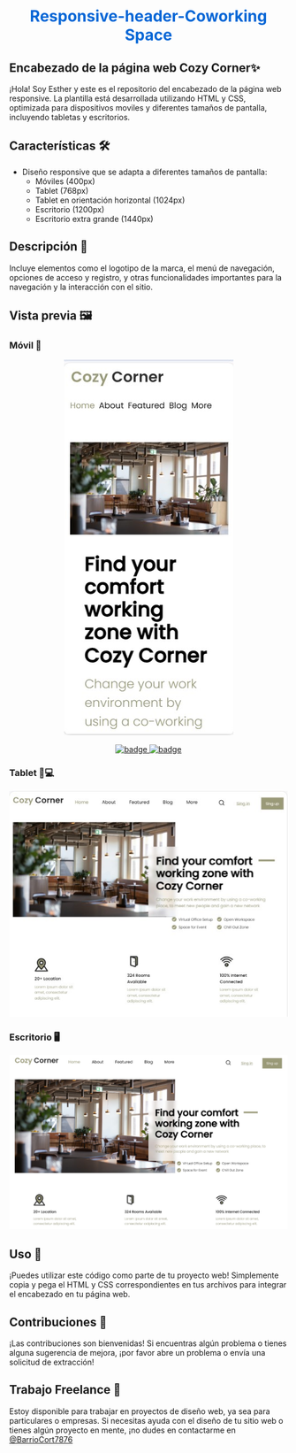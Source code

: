 <h1 align="center" style="color: #0366d6;">
   Responsive-header-Coworking Space
</h1>

## Encabezado de la página web Cozy Corner✨

¡Hola! Soy Esther y este es el repositorio del encabezado de la página web responsive. La plantilla está desarrollada utilizando HTML y CSS, optimizada para dispositivos moviles y diferentes tamaños de pantalla, incluyendo tabletas y escritorios.

## Características 🛠️

- Diseño responsive que se adapta a diferentes tamaños de pantalla:
  - Móviles (400px)
  - Tablet (768px)
  - Tablet en orientación horizontal (1024px)
  - Escritorio (1200px)
  - Escritorio extra grande (1440px)

## Descripción 📝

Incluye elementos como el logotipo de la marca, el menú de navegación, opciones de acceso y registro, y otras funcionalidades importantes para la navegación y la interacción con el sitio.

## Vista previa 🖼️

### Móvil 📱

<div align="center">
  <img src="./img/vista_movil01.jpg/" alt="vista movile"/>
</div>

<p align="center">
   <a href="https://github.com/EstherChuCortes/Heeader-Responsive-Coworking-Space/tree/main">
      <img src="https://img.shields.io/badge/ver%20codigo-%23761C76?style=for-the-badge" alt="badge">
   </a>
   <a href="https://estherchucortes.github.io/Heeader-Responsive-Coworking-Space/">
       <img src="https://img.shields.io/badge/ver%20WEBSITE-%23761C76?style=for-the-badge" alt="badge">
   </a>    
  
</p>

### Tablet 📱💻

<div align="center">
  <img src="./img/vista_tablet.jpg/" alt="vista tablet"/>
</div>


### Escritorio 🖥️

<div align="center">
  <img src="./img/vista_desktop.jpg/" alt="vista desktop"/>
</div>


## Uso 🚀

¡Puedes utilizar este código como parte de tu proyecto web! Simplemente copia y pega el HTML y CSS correspondientes en tus archivos para integrar el encabezado en tu página web.

## Contribuciones 🤝

¡Las contribuciones son bienvenidas! Si encuentras algún problema o tienes alguna sugerencia de mejora, ¡por favor abre un problema o envía una solicitud de extracción!

## Trabajo Freelance 💼

Estoy disponible para trabajar en proyectos de diseño web, ya sea para particulares o empresas. Si necesitas ayuda con el diseño de tu sitio web o tienes algún proyecto en mente, ¡no dudes en contactarme en 
<br>
[@BarrioCort7876](https://www.twitter.com/BarrioCort7876) 


